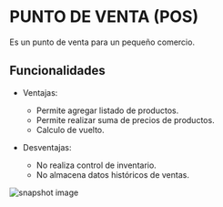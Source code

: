 # PUNTO DE VENTA (POS)
Es un punto de venta para un pequeño comercio.

Funcionalidades
---------------

- Ventajas:

    * Permite agregar listado de productos.
    * Permite realizar suma de precios de productos.
    * Calculo de vuelto.

- Desventajas:

    * No realiza control de inventario.
    * No almacena datos históricos de ventas.

![snapshot image](https://brakdag.github.com/POS/img/snapshot.png)

